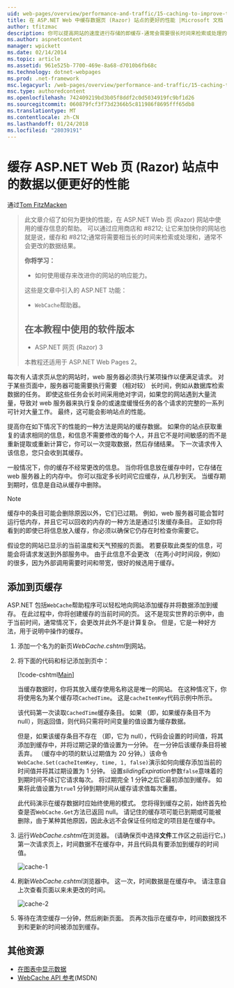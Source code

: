 ```yaml
---
uid: web-pages/overview/performance-and-traffic/15-caching-to-improve-the-performance-of-your-website
title: 在 ASP.NET Web 中缓存数据页 (Razor) 站点的更好的性能 |Microsoft 文档
author: tfitzmac
description: 你可以提高网站的速度进行存储的即缓存-通常会需要很长时间来检索或处理的数据的结果...
ms.author: aspnetcontent
manager: wpickett
ms.date: 02/14/2014
ms.topic: article
ms.assetid: 961e525b-7700-469e-8a68-d7010b6fb68c
ms.technology: dotnet-webpages
ms.prod: .net-framework
msc.legacyurl: /web-pages/overview/performance-and-traffic/15-caching-to-improve-the-performance-of-your-website
msc.type: authoredcontent
ms.openlocfilehash: 742409219bd3b05f8ddf2c0d5034919fc9bf1d26
ms.sourcegitcommit: 060879fcf3f73d2366b5c811986f8695fff65db8
ms.translationtype: MT
ms.contentlocale: zh-CN
ms.lasthandoff: 01/24/2018
ms.locfileid: "28039191"
---
```

<a name="caching-data-in-an-aspnet-web-pages-razor-site-for-better-performance"></a>缓存 ASP.NET Web 页 (Razor) 站点中的数据以便更好的性能
====================
通过[Tom FitzMacken](https://github.com/tfitzmac)

> 此文章介绍了如何为更快的性能，在 ASP.NET Web 页 (Razor) 网站中使用的缓存信息的帮助。 可以通过应用商店和 #8212; 让它来加快你的网站也就是说，缓存和 #8212;通常将需要相当长的时间来检索或处理和，通常不会更改的数据结果。
> 
> **你将学习：** 
> 
> - 如何使用缓存来改进你的网站的响应能力。
> 
> 这些是文章中引入的 ASP.NET 功能：
> 
> - `WebCache`帮助器。
>   
> 
> ## <a name="software-versions-used-in-the-tutorial"></a>在本教程中使用的软件版本
> 
> 
> - ASP.NET 网页 (Razor) 3
>   
> 
> 本教程还适用于 ASP.NET Web Pages 2。


每次有人请求页从您的网站时，web 服务器必须执行某项操作以便满足请求。 对于某些页面中，服务器可能需要执行需要 （相对较） 长时间，例如从数据库检索数据的任务。 即使这些任务会长时间采用绝对字词，如果您的网站遇到大量流量，导致对 web 服务器来执行复杂的或速度缓慢任务的各个请求的完整的一系列可针对大量工作。 最终，这可能会影响站点的性能。

提高你在如下情况下的性能的一种方法是网站的缓存数据。 如果你的站点获取重复的请求相同的信息，和信息不需要修改的每个人，并且它不是时间敏感的而不是重新提取或重新计算它，你可以一次提取数据，然后存储结果。 下一次请求传入该信息，您只会收到其缓存。

一般情况下，你的缓存不经常更改的信息。 当你将信息放在缓存中时，它存储在 web 服务器上的内存中。 你可以指定多长时间它应缓存，从几秒到天。 当缓存期到期时，信息是自动从缓存中删除。

> [!NOTE]
> 缓存中的条目可能会删除原因以外，它们已过期。 例如，web 服务器可能会暂时运行低内存，并且它可以回收的内存的一种方法是通过引发缓存条目。 正如你将看到的即使已将信息放入缓存，你必须以确保它仍存在时检查你需要它。


假设您的网站已显示的当前温度和天气预报的页面。 若要获取此类型的信息，可能会将请求发送到外部服务中。 由于此信息不会更改 （在两小时时间段，例如） 的很多，因为外部调用需要时间和带宽，很好的候选用于缓存。

## <a name="adding-caching-to-a-page"></a>添加到页缓存

ASP.NET 包括`WebCache`帮助程序可以轻松地向网站添加缓存并将数据添加到缓存。 在此过程中，你将创建缓存的当前时间的页。 这不是现实世界的示例中，由于当前时间，通常情况下，会更改并此外不是计算复杂。 但是，它是一种好方法，用于说明中操作的缓存。

1. 添加一个名为的新页*WebCache.cshtml*到网站。
2. 将下面的代码和标记添加到页中：

    [!code-cshtml[Main](15-caching-to-improve-the-performance-of-your-website/samples/sample1.cshtml)]

    当缓存数据时，你将其放入缓存使用名称这是唯一的网站。 在这种情况下，你将使用名为某个缓存项`CachedTime`。 这是`cacheItemKey`代码示例中所示。

    该代码第一次读取`CachedTime`缓存条目。 如果 （即，如果缓存条目不为 null），则返回值，则代码只需将时间变量的值设置为缓存数据。

    但是，如果该缓存条目不存在 （即，它为 null），代码会设置的时间值，将其添加到缓存中，并将过期记录的值设置为一分钟。 在一分钟后该缓存条目将被丢弃。 （缓存中的项的默认过期值为 20 分钟。）该命令`WebCache.Set(cacheItemKey, time, 1, false)`演示如何向缓存添加当前的时间值并将其过期设置为 1 分钟。 设置*slidingExpiration*参数`false`意味着的到期时间不续订它请求每次。 将过期完全 1 分钟之后它最初添加到缓存。 如果将此值设置为`true`1 分钟到期时间从缓存请求值每次重置。

    此代码演示在缓存数据时应始终使用的模式。 您将得到缓存之前，始终首先检查是否`WebCache.Get`方法已返回 null。 请记住的缓存项可能已到期或可能被删除，由于某种其他原因，因此永远不会保证任何给定的项目是在缓存中。
3. 运行*WebCache.cshtml*在浏览器。 (请确保页中选择**文件**工作区之前运行它。)第一次请求页上，时间数据不在缓存中，并且代码具有要添加到缓存的时间值。

    ![cache-1](15-caching-to-improve-the-performance-of-your-website/_static/image1.jpg)
4. 刷新*WebCache.cshtml*浏览器中。 这一次，时间数据是在缓存中。 请注意自上次查看页面以来未更改的时间。

    ![cache-2](15-caching-to-improve-the-performance-of-your-website/_static/image2.jpg)
5. 等待在清空缓存一分钟，然后刷新页面。 页再次指示在缓存中，时间数据找不到和更新的时间被添加到缓存。

<a id="Additional_Resources"></a>
## <a name="additional-resources"></a>其他资源


- [在图表中显示数据](https://go.microsoft.com/fwlink/?LinkId=202895)
- [WebCache API 参考](https://msdn.microsoft.com/library/system.web.helpers.webcache(v=vs.99).aspx)(MSDN)
